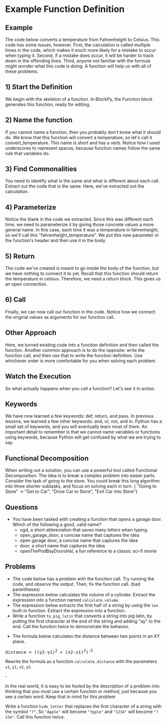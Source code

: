 # Example Function Definition

## Example
The code below converts a temperature from Fahrenheight to Celsius.
This code has some issues, however.
First, the calculation is called multiple times in the code, which makes it much more likely for a mistake to occur when typing it.
Second, if a mistake does occur, it will be harder to track down in the offending lines.
Third, anyone not familiar with the formula might wonder what this code is doing.
A function will help us with all of these problems.

## 1) Start the Definition
We begin with the skeleton of a function. 
In BlockPy, the Function block generates this function, ready for editing.

## 2) Name the function
If you cannot name a function, then you probably don't know what it should do.
We know that this function will convert a temperature, so let's call it convert_temperature.
This name is short and has a verb.
Notice how I used underscores to represent spaces, because function names follow the same rule that variables do.

## 3) Find Commonalities
You need to identify what is the same and what is different about each call.
Extract out the code that is the same.
Here, we've extracted out the calculation.

## 4) Parameterize
Notice the blank in the code we extracted.
Since this was different each time, we need to parameterize it by giving those concrete values a more general name.
In this case, each time it was a temperature in fahrenheight, so we'll call this "fahrenheight_temperature".
We put this new parameter in the function's header and then use it in the body.

## 5) Return
The code we've created is meant to go inside the body of the function, but we have nothing to connect it to yet.
Recall that this function should return the temperature in celsius.
Therefore, we need a return block.
This gives us an open connection.

## 6) Call
Finally, we can now call our function in the code.
Notice how we connect the original values as arguments for our function call.

## Other Approach
Here, we turned existing code into a function definition and then called the function.
Another common approach is to do the opposite: write the function call, and then use that to write the function definition.
Use whichever order is more comfortable for you when solving each problem.

## Watch the Execution
So what actually happens when you call a function?
Let's see it in action.

## Keywords
We have now learned a few keywords: def, return, and pass.
In previous lessons, we learned a few other keywords: and, or, not, and in.
Python has a small set of keywords, and you will eventually learn most of them.
An important detail to remember is that we cannot name variables or functions using keywords, because Python will get confused by what we are trying to say.

## Functional Decomposition
When writing out a solution, you can use a powerful tool called Functional Decomposition.
The idea is to break a complex problem into easier parts.
Consider the task of going to the store.
You could break this long algorithm into three shorter subtasks, and focus on solving each in turn.
{ "Going to Store" -> "Get to Car", "Drive Car to Store", "Exit Car into Store"}

## Questions
- You have been tasked with creating a function that opens a garage door. Which of the following a good, valid name?
    - ogd, a short abbreviation that saves many letters when typing.
    - open_garage_door, a concise name that captures the idea
    - open garage door, a concise name that captures the idea
    - door, a short name that captures the idea
    - openThePodBayDoorsHal, a fun reference to a classic sci-fi movie

## Problems
- The code below has a problem with the function call. Try running the code, and observe the output. Then, fix the function call. (bad parentheses)
- The expression below calculates the volume of a cylinder. Extract the expression into a function named <code>calculate_volume</code>.
- The expression below extracts the first half of a string by using the <code>len</code> built-in function. Extract the expression into a function.
- Write a function <code>to_pig_latin</code> that converts a string into pig latin, by putting the first character at the end of the string and adding "ay" to the end. Call the function twice to demonstrate the behavior.
- <p>The formula below calculates the distance between two points in an XY plane.</p>
<pre>distance = ((y2-y1)<sup>2</sup> + (x2-x1)<sup>2</sup>)<sup>.5</sup></pre>
<p>Rewrite the formula as a function <code>calculate_distance</code> with the parameters <code>x1</code>, <code>y1</code>, <code>x2</code>, <code>y2</code>.</p>
- <p>In the real world, it is easy to be fooled by the description of a problem into thinking that you must use a certain function or method, just because you see a certain word. Keep that in mind for this problem</p>
<p>Write a function <code>hide_letter</code> that replaces the first character of a string with the symbol <code>"?"</code>. So <code>"Apple"</code> will become <code>"?pple"</code> and <code>"1234"</code> will become <code>"?234"</code>. Call this function twice.</p>